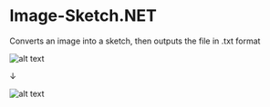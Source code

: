 # Image-Sketch.NET
Converts an image into a sketch, then outputs the file in .txt format

![alt text](https://i.imgur.com/pM8IN5O.jpg)

&#8595;

![alt text](https://i.imgur.com/KWNKJ6l.png)
